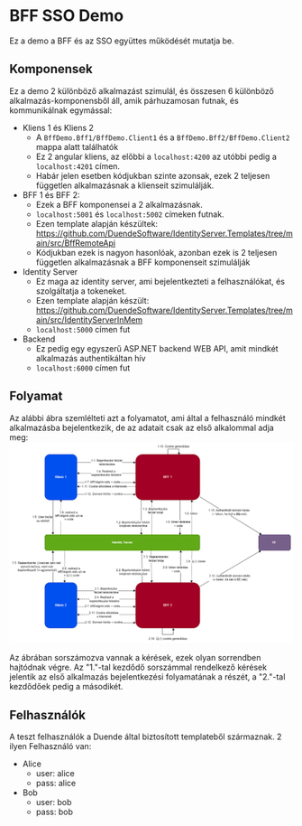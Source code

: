 ﻿# BFF SSO Demo
Ez a demo a BFF és az SSO együttes működését mutatja be.

## Komponensek
Ez a demo 2 különböző alkalmazást szimulál, és összesen 6 különböző alkalmazás-komponensből áll, 
amik párhuzamosan futnak, és kommunikálnak egymással:
- Kliens 1 és Kliens 2
  - A `BffDemo.Bff1/BffDemo.Client1` és a `BffDemo.Bff2/BffDemo.Client2` mappa alatt találhatók
  - Ez 2 angular kliens, az előbbi a `localhost:4200` az utóbbi pedig a `localhost:4201` címen. 
  - Habár jelen esetben kódjukban szinte azonsak, ezek 2 teljesen független alkalmazásnak a klienseit szimulálják. 
- BFF 1 és BFF 2:
  - Ezek a BFF komponensei a 2 alkalmazásnak.
  - `localhost:5001` és `localhost:5002` címeken futnak.
  - Ezen template alapján készültek: https://github.com/DuendeSoftware/IdentityServer.Templates/tree/main/src/BffRemoteApi
  - Kódjukban ezek is nagyon hasonlóak, azonban ezek is 2 teljesen független alkalmazásnak a BFF komponenseit szimulálják
- Identity Server
  - Ez maga az identity server, ami bejelentkezteti a felhasználókat, és szolgáltatja a tokeneket.
  - Ezen template alapján készült: https://github.com/DuendeSoftware/IdentityServer.Templates/tree/main/src/IdentityServerInMem
  - `localhost:5000` címen fut 
- Backend
  - Ez pedig egy egyszerű ASP.NET backend WEB API, amit mindkét alkalmazás authentikáltan hív
  - `localhost:6000` címen fut
## Folyamat

Az alábbi ábra szemlélteti azt a folyamatot, ami által a felhasználó mindkét alkalmazásba bejelentkezik, de az adatait csak az első alkalommal adja meg:
![folyamat.png](docs/folyamat.png)

Az ábrában sorszámozva vannak a kérések, ezek olyan sorrendben hajtódnak végre. Az "1."-tal kezdődő sorszámmal rendelkező 
kérések jelentik az első alkalmazás bejelentkezési folyamatának a részét, a "2."-tal kezdődőek pedig a másodikét.

## Felhasználók

A teszt felhasználók a Duende által biztosított templateből származnak. 2 ilyen Felhasználó van:
- Alice
  - user: alice
  - pass: alice
- Bob
  - user: bob
  - pass: bob
